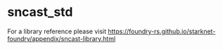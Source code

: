 # sncast_std

For a library reference please visit https://foundry-rs.github.io/starknet-foundry/appendix/sncast-library.html
